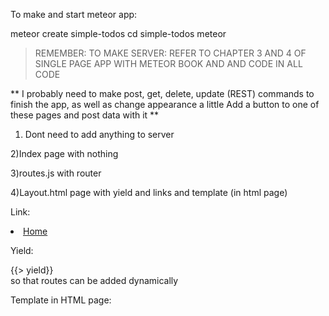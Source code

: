 
To make and start meteor app:

meteor create simple-todos
cd simple-todos
meteor

> REMEMBER: TO MAKE SERVER: REFER TO CHAPTER 3 AND 4 OF SINGLE PAGE APP WITH METEOR BOOK AND 
AND CODE IN ALL CODE


** I probably need to make post, get, delete, update (REST) commands to finish the app, 
as well as change appearance a little
Add a button to one of these pages and post data with it
**

1) Dont need to add anything to server

2)Index page with nothing

3)routes.js with router

4)Layout.html page with yield and links	and template (in html page)

Link:
	<li>
		<a href="/">Home</a>
	</li>
	
Yield:
	<main> 
	{{> yield}}
	</main>
so that routes can be added dynamically

Template in HTML page: 
<template name="newpage">

5) To add events  can use button <button>Get some random number</button> then reference event in js file.
	{{> contextExample dataContextHelper}}

	{{#with dataContextHelper}}
		{{> contextExample}}
	{{/with}}

// Adding events
Template.contextExample.events({
	'click button': function(e, template){
		Session.set('randomNumber', Math.random(0,99));
	}
});

6) SERVER:

1. Main.js
 *  THIS SIMPLE DISPLAYS THE INFORMATION THAT WILL BE ADDED TO THE SERVER ON STARTUP IF THE DATA IS NOT THERE ALREADY

2. Collections.js

// #Storing Data -> Setup a collection
Posts = new Mongo.Collection('posts');

3. Publications.js
- lazy loads posts onto client side:
// #Controlling the data flow -> Lazy load posts or how to change subscriptions
Meteor.publish('lazyload-posts', function (limit) {
	return Posts.find({}, {
		limit: limit,
		fields: {
			text: 0
		},
		sort: {timeCreated: -1}
	});
});

-POSTS DATA AND returns posts
// #Routes -> Setting up the post route
Meteor.publish("single-post", function (slug) {
	return Posts.find({slug: slug});
});


